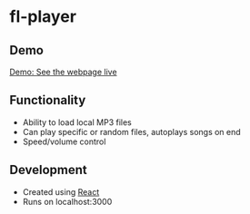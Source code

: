 # fl-player

## Demo

[Demo: See the webpage live](https://philliparaujo.github.io/fl-player/)

## Functionality
- Ability to load local MP3 files
- Can play specific or random files, autoplays songs on end
- Speed/volume control

## Development
- Created using [React](https://reactjs.org/)
- Runs on localhost:3000
